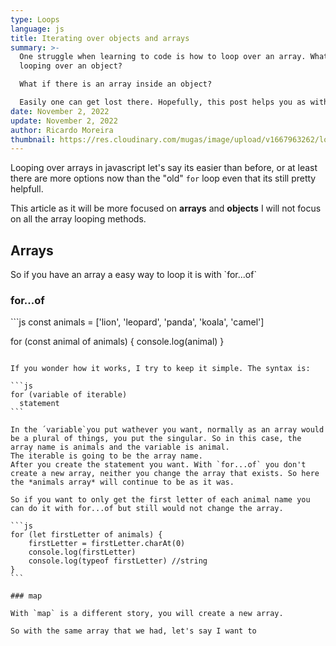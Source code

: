 ```yaml
---
type: Loops
language: js
title: Iterating over objects and arrays
summary: >-
  One struggle when learning to code is how to loop over an array. What about
  looping over an object?

  What if there is an array inside an object?

  Easily one can get lost there. Hopefully, this post helps you as with helps me
date: November 2, 2022
update: November 2, 2022
author: Ricardo Moreira
thumbnail: https://res.cloudinary.com/mugas/image/upload/v1667963262/loop_bmc90p.jpg
---
```

L﻿ooping over arrays in javascript let's say its easier than before, or at least there are more options now than the "old" `for` loop even that its still pretty helpfull.

T﻿his article as it will be more focused on **arrays** and **objects** I will not focus on all the array looping methods.

## A﻿rrays

S﻿o if you have an array a easy way to loop it is with \`for...of\`

### ﻿for...of

`﻿``js
const animals = ['lion', 'leopard', 'panda', 'koala', 'camel']

for (const animal of animals) {
    console.log(animal)
}

```

I﻿f you wonder how it works, I try to keep it simple. The syntax is:

`﻿``js
for (variable of iterable)
  statement
`﻿``

I﻿n the ´variable`you put wathever you want, normally as an array would be a plural of things, you put the singular. So in this case, the array name is animals and the variable is animal.
T﻿he iterable is going to be the array name.
A﻿fter you create the statement you want. With `for...of` you don't create a new array, neither you change the array that exists. So here the *animals array* will continue to be as it was.

S﻿o if you want to only get the first letter of each animal name you can do it with for...of but still would not change the array.

`﻿``js
for (let firstLetter of animals) {
    firstLetter = firstLetter.charAt(0)
    console.log(firstLetter)
    console.log(typeof firstLetter) //string
}
`﻿``

### ﻿map

W﻿ith `map` is a different story, you will create a new array. 

S﻿o with the same array that we had, let's say I want to 













